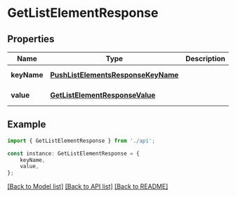 # GetListElementResponse


## Properties

Name | Type | Description | Notes
------------ | ------------- | ------------- | -------------
**keyName** | [**PushListElementsResponseKeyName**](PushListElementsResponseKeyName.md) |  | [default to undefined]
**value** | [**GetListElementResponseValue**](GetListElementResponseValue.md) |  | [default to undefined]

## Example

```typescript
import { GetListElementResponse } from './api';

const instance: GetListElementResponse = {
    keyName,
    value,
};
```

[[Back to Model list]](../README.md#documentation-for-models) [[Back to API list]](../README.md#documentation-for-api-endpoints) [[Back to README]](../README.md)
